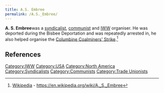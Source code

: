 ```yaml
---
title: A.S. Embree
permalink: /A.S._Embree/
---
```


**A. S. Embree**was a [syndicalist](Syndicalism.md "wikilink"),
[communist](Communism.md "wikilink") and
[IWW](Industrial_Workers_of_the_World.md "wikilink") organiser. He was
deported during the Bisbee Deportation and was repeatedly arrested in,
he also helped organise the [Columbine Coalminers'
Strike](Columbine_Massacre_(1927).md "wikilink").[^1]

## References

<references />

[Category:IWW](Category:IWW.md "wikilink")
[Category:USA](Category:USA.md "wikilink") [Category:North
America](Category:North_America.md "wikilink")
[Category:Syndicalists](Category:Syndicalists.md "wikilink")
[Category:Communists](Category:Communists.md "wikilink") [Category:Trade
Unionists](Category:Trade_Unionists.md "wikilink")

[^1]: [Wikipedia](Wikipedia.md "wikilink") -
    <https://en.wikipedia.org/wiki/A._S._Embree>